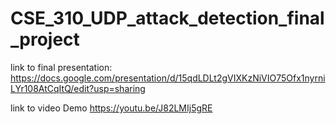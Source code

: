 # CSE_310_UDP_attack_detection_final_project
link to final presentation:
https://docs.google.com/presentation/d/15qdLDLt2gVIXKzNiVIO75Ofx1nyrniLYr108AtCqItQ/edit?usp=sharing

link to video Demo
https://youtu.be/J82LMIj5gRE

